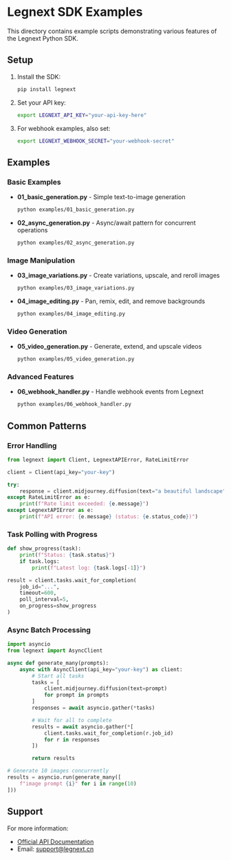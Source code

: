 # Legnext SDK Examples

This directory contains example scripts demonstrating various features of the Legnext Python SDK.

## Setup

1. Install the SDK:
   ```bash
   pip install legnext
   ```

2. Set your API key:
   ```bash
   export LEGNEXT_API_KEY="your-api-key-here"
   ```

3. For webhook examples, also set:
   ```bash
   export LEGNEXT_WEBHOOK_SECRET="your-webhook-secret"
   ```

## Examples

### Basic Examples

- **01_basic_generation.py** - Simple text-to-image generation
  ```bash
  python examples/01_basic_generation.py
  ```

- **02_async_generation.py** - Async/await pattern for concurrent operations
  ```bash
  python examples/02_async_generation.py
  ```

### Image Manipulation

- **03_image_variations.py** - Create variations, upscale, and reroll images
  ```bash
  python examples/03_image_variations.py
  ```

- **04_image_editing.py** - Pan, remix, edit, and remove backgrounds
  ```bash
  python examples/04_image_editing.py
  ```

### Video Generation

- **05_video_generation.py** - Generate, extend, and upscale videos
  ```bash
  python examples/05_video_generation.py
  ```

### Advanced Features

- **06_webhook_handler.py** - Handle webhook events from Legnext
  ```bash
  python examples/06_webhook_handler.py
  ```

## Common Patterns

### Error Handling

```python
from legnext import Client, LegnextAPIError, RateLimitError

client = Client(api_key="your-key")

try:
    response = client.midjourney.diffusion(text="a beautiful landscape")
except RateLimitError as e:
    print(f"Rate limit exceeded: {e.message}")
except LegnextAPIError as e:
    print(f"API error: {e.message} (status: {e.status_code})")
```

### Task Polling with Progress

```python
def show_progress(task):
    print(f"Status: {task.status}")
    if task.logs:
        print(f"Latest log: {task.logs[-1]}")

result = client.tasks.wait_for_completion(
    job_id="...",
    timeout=600,
    poll_interval=5,
    on_progress=show_progress
)
```

### Async Batch Processing

```python
import asyncio
from legnext import AsyncClient

async def generate_many(prompts):
    async with AsyncClient(api_key="your-key") as client:
        # Start all tasks
        tasks = [
            client.midjourney.diffusion(text=prompt)
            for prompt in prompts
        ]
        responses = await asyncio.gather(*tasks)

        # Wait for all to complete
        results = await asyncio.gather(*[
            client.tasks.wait_for_completion(r.job_id)
            for r in responses
        ])

        return results

# Generate 10 images concurrently
results = asyncio.run(generate_many([
    f"image prompt {i}" for i in range(10)
]))
```

## Support

For more information:
- [Official API Documentation](https://legnext.ai/docs)
- Email: support@legnext.cn
